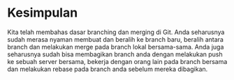 # Kesimpulan

Kita telah membahas dasar branching dan merging di Git. Anda seharusnya sudah merasa nyaman membuat dan beralih ke branch baru, beralih antara branch dan melakukan merge pada branch lokal bersama-sama. Anda juga seharusnya sudah bisa membagikan branch anda dengan melakukan push ke sebuah server bersama, bekerja dengan orang lain pada branch bersama dan melakukan rebase pada branch anda sebelum mereka dibagikan.
